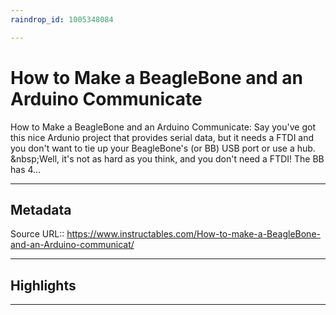 ```yaml
---
raindrop_id: 1005348084

---
```


# How to Make a BeagleBone and an Arduino Communicate
How to Make a BeagleBone and an Arduino Communicate: Say you&#39;ve got this nice Ardunio project that provides serial data, but it needs a FTDI and you don&#39;t want to tie up your BeagleBone&#39;s (or BB) USB port or use a hub. &amp;nbsp;Well, it&#39;s not as hard as you think, and you don&#39;t need a FTDI!  The BB has 4…
___
## Metadata
Source URL:: https://www.instructables.com/How-to-make-a-BeagleBone-and-an-Arduino-communicat/


___
## Highlights
___